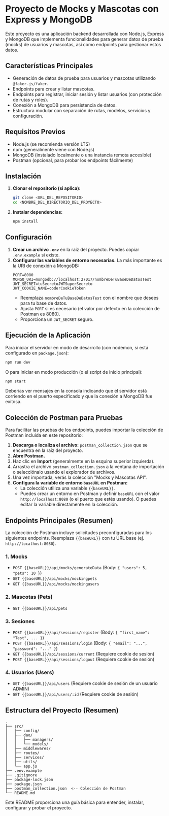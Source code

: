 # Proyecto de Mocks y Mascotas con Express y MongoDB

Este proyecto es una aplicación backend desarrollada con Node.js, Express y MongoDB que implementa funcionalidades para generar datos de prueba (mocks) de usuarios y mascotas, así como endpoints para gestionar estos datos.

## Características Principales

*   Generación de datos de prueba para usuarios y mascotas utilizando `@faker-js/faker`.
*   Endpoints para crear y listar mascotas.
*   Endpoints para registrar, iniciar sesión y listar usuarios (con protección de rutas y roles).
*   Conexión a MongoDB para persistencia de datos.
*   Estructura modular con separación de rutas, modelos, servicios y configuración.

## Requisitos Previos

*   Node.js (se recomienda versión LTS)
*   npm (generalmente viene con Node.js)
*   MongoDB (instalado localmente o una instancia remota accesible)
*   Postman (opcional, para probar los endpoints fácilmente)

## Instalación

1.  **Clonar el repositorio (si aplica):**
    ```bash
    git clone <URL_DEL_REPOSITORIO>
    cd <NOMBRE_DEL_DIRECTORIO_DEL_PROYECTO>
    ```

2.  **Instalar dependencias:**
    ```bash
    npm install
    ```

## Configuración

1.  **Crear un archivo `.env`** en la raíz del proyecto. Puedes copiar `.env.example` si existe.
2.  **Configurar las variables de entorno necesarias.** La más importante es la URI de conexión a MongoDB:
    ```env
    PORT=8080
    MONGO_URI=mongodb://localhost:27017/nombreDeTuBaseDeDatosTest
    JWT_SECRET=tuSecretoJWTSuperSecreto
    JWT_COOKIE_NAME=coderCookieToken
    ```
    *   Reemplaza `nombreDeTuBaseDeDatosTest` con el nombre que desees para tu base de datos.
    *   Ajusta `PORT` si es necesario (el valor por defecto en la colección de Postman es 8080).
    *   Proporciona un `JWT_SECRET` seguro.

## Ejecución de la Aplicación

Para iniciar el servidor en modo de desarrollo (con nodemon, si está configurado en `package.json`):
```bash
npm run dev
```
O para iniciar en modo producción (o el script de inicio principal):
```bash
npm start
```
Deberías ver mensajes en la consola indicando que el servidor está corriendo en el puerto especificado y que la conexión a MongoDB fue exitosa.

## Colección de Postman para Pruebas

Para facilitar las pruebas de los endpoints, puedes importar la colección de Postman incluida en este repositorio:

1.  **Descarga o localiza el archivo:** `postman_collection.json` que se encuentra en la raíz del proyecto.
2.  **Abre Postman.**
3.  Haz clic en **Import** (generalmente en la esquina superior izquierda).
4.  Arrastra el archivo `postman_collection.json` a la ventana de importación o selecciónalo usando el explorador de archivos.
5.  Una vez importada, verás la colección "Mocks y Mascotas API".
6.  **Configura la variable de entorno `baseURL` en Postman:**
    *   La colección utiliza una variable `{{baseURL}}`.
    *   Puedes crear un entorno en Postman y definir `baseURL` con el valor `http://localhost:8080` (o el puerto que estés usando). O puedes editar la variable directamente en la colección.

## Endpoints Principales (Resumen)

La colección de Postman incluye solicitudes preconfiguradas para los siguientes endpoints. Reemplaza `{{baseURL}}` con tu URL base (ej. `http://localhost:8080`).

### 1. Mocks
*   `POST {{baseURL}}/api/mocks/generateData` (Body: `{ "users": 5, "pets": 10 }`)
*   `GET {{baseURL}}/api/mocks/mockingpets`
*   `GET {{baseURL}}/api/mocks/mockingusers`

### 2. Mascotas (Pets)
*   `GET {{baseURL}}/api/pets`

### 3. Sesiones
*   `POST {{baseURL}}/api/sessions/register` (Body: `{ "first_name": "Test", ... }`)
*   `POST {{baseURL}}/api/sessions/login` (Body: `{ "email": "...", "password": "..." }`)
*   `GET {{baseURL}}/api/sessions/current` (Requiere cookie de sesión)
*   `POST {{baseURL}}/api/sessions/logout` (Requiere cookie de sesión)

### 4. Usuarios (Users)
*   `GET {{baseURL}}/api/users` (Requiere cookie de sesión de un usuario ADMIN)
*   `GET {{baseURL}}/api/users/:id` (Requiere cookie de sesión)


## Estructura del Proyecto (Resumen)

```
.
├── src/
│   ├── config/
│   ├── dao/
│   │   ├── managers/
│   │   └── models/
│   ├── middlewares/
│   ├── routes/
│   ├── services/
│   ├── utils/
│   └── app.js
├── .env.example
├── .gitignore
├── package-lock.json
├── package.json
├── postman_collection.json  <-- Colección de Postman
└── README.md
```

Este README proporciona una guía básica para entender, instalar, configurar y probar el proyecto.
